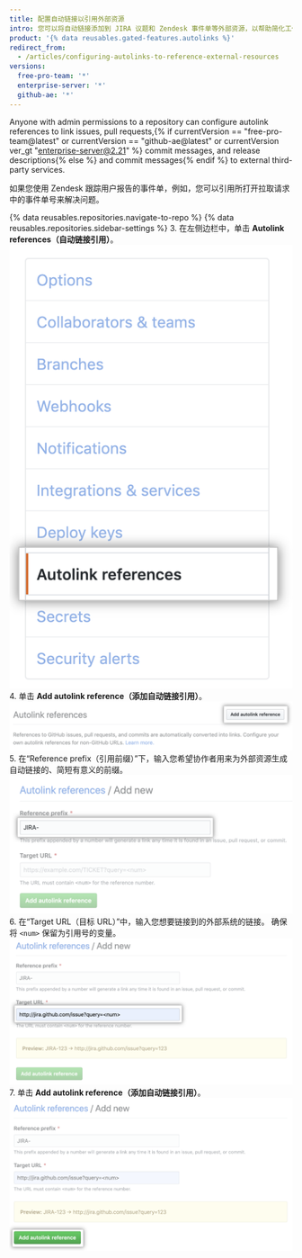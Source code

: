 ```yaml
---
title: 配置自动链接以引用外部资源
intro: 您可以将自动链接添加到 JIRA 议题和 Zendesk 事件单等外部资源，以帮助简化工作流程。
product: '{% data reusables.gated-features.autolinks %}'
redirect_from:
  - /articles/configuring-autolinks-to-reference-external-resources
versions:
  free-pro-team: '*'
  enterprise-server: '*'
  github-ae: '*'
---
```


Anyone with admin permissions to a repository can configure autolink references to link issues, pull requests,{% if currentVersion == "free-pro-team@latest" or currentVersion == "github-ae@latest" or currentVersion ver_gt "enterprise-server@2.21" %} commit messages, and release descriptions{% else %} and commit messages{% endif %} to external third-party services.

如果您使用 Zendesk 跟踪用户报告的事件单，例如，您可以引用所打开拉取请求中的事件单号来解决问题。

{% data reusables.repositories.navigate-to-repo %}
{% data reusables.repositories.sidebar-settings %}
3. 在左侧边栏中，单击 **Autolink references（自动链接引用）**。 ![左侧边栏中的自动链接引用选项卡](/assets/images/help/repository/autolink-references-tab.png)
4. 单击 **Add autolink reference（添加自动链接引用）**。 ![填写自动链接引用信息的按钮](/assets/images/help/repository/add-autolink-reference-details.png)
5. 在“Reference prefix（引用前缀）”下，输入您希望协作者用来为外部资源生成自动链接的、简短有意义的前缀。 ![输入外部系统缩写的字段](/assets/images/help/repository/add-reference-prefix-field.png)
6. 在“Target URL（目标 URL）”中，输入您想要链接到的外部系统的链接。 确保将 `<num>` 保留为引用号的变量。 ![要输入外部系统 URL 的字段](/assets/images/help/repository/add-target-url-field.png)
7. 单击 **Add autolink reference（添加自动链接引用）**。 ![添加自动链接引用的按钮](/assets/images/help/repository/add-autolink-reference.png)
